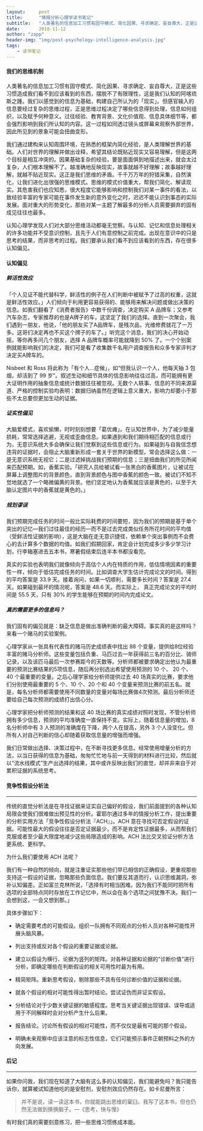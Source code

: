 ```yaml
---
layout:     post
title:      "情报分析心理学读书笔记"
subtitle:   "人类著名的信息加工习惯有固守模式、简化因果、寻求确定、妄自尊大，正是这些习惯造成我们看不到应该看到的东西，摆脱不了有限理性，这是我们认知的阿喀琉斯之踵。"
date:       2018-11-12
author: "zapp"
header-img: "img/post-psychology-intelligence-analysis.jpg"
tags:
    - 读书笔记
---
```


#### 我们的思维机制

人类著名的信息加工习惯有固守模式、简化因果、寻求确定、妄自尊大，正是这些习惯造成我们看不到应该看到的东西，摆脱不了有限理性，这是我们认知的阿喀琉斯之踵。我们以感觉到的信息为基础，构建自己所认为的「现实」。但感官输入的信息要经过复杂的思维过程，正是思维过程决定了哪些信息得到处理，信息如何组织，以及赋予何种意义。过往经验、教育背景、文化价值观、信息具体细节等，都会强烈影响到我们所认知的内容。这一过程如同透过镜头或屏幕来观察外部世界，因此所见到的景象可能会扭曲变形。

我们通过建构来认知周围环境，在熟悉的框架内简化经验，是人类理解世界的基础。人们对世界的理解并做出诠释，希望其结论既贴近现实又容易理解，但是这两个目标是相互冲突的。因果基础复杂的经验，要是面面俱到地描述出来，就会太过复杂，人们根本理解不了。越准确地反映现实，故事就越不好理解；故事越好理解，就越不贴近现实。这正是我们思维的矛盾。千千万万年的狩猎采集，自然演化，让我们进化出很强的思维模式。思维的模式价值重大，帮我们简化、解读现实。其危害我们也应知悉，很大程度它能够影响和控制我们对某一事件的看法，以致经验丰富的专家可能在事件发生新的意外变化之时，迟迟不能认识到事态的实际发展。面对重大的形势变化，那些对某一主题了解最多的分析人员需要摒弃的固有成见往往也最多。

认知心理学发现人们对大部分思维活动都毫无觉察。与认知、记忆和信息处理相关的许多功能并不受意识控制，且先于人们有意控制之前完成。出现在意识中的只是思考的结果，而非思考的过程。我们要承认我们看不到应该看到的东西，存在很多认知偏见。

#### 认知偏见

##### 鲜活性效应
「个人见证不能代替科学，鲜活性的例子在人们判断中被赋予了过高的权重，这就是鲜活性效应。」人们倾向于利用更容易获得的、能够用来解决问题或做出决策的信息。如我们翻看了《消费者报告》中数千份调查，决定购买 A 品牌车；又参考汽车杂志，专家推荐的也是A牌子的车，这坚定了我们的选择。直到一次聚会，我们遇到一朋友，他说，「他的朋友买了A品牌车，是残次品，光维修费就花了一万多。这哥们决定再也不买这个牌子的车了。」听完这个消息，我们的决心开始动摇，等你再多问几个朋友，选择 A 品牌车概率可能就降到 50% 了。一个个别案例就能影响我们的决定，我们可是看了收集数千名用户调查报告和众多专家评判才决定买A牌车的。

Nisbeet 和 Ross 将此称为「有个人...症候」，如“但我认识一个人，他每天抽 3 包烟，却活到了 99 岁”。叙述生动和细节具体的信息影响往往过高，而可能拥有更大证明作用的抽象信息或统计数据往往被忽视。无数个人轶事、信息的不同来源渠道、严格的控制实验均表明：数据归纳虽然在逻辑上意义重大，影响力却要小于那些不太总要但更加生动的证据。

##### 证实性偏见
大脑爱模式，喜欢偷懒，时时刻刻想要「葛优瘫」。在认知世界中，为了减少能量损耗，常常选择逃避，无视或歪曲信息。如果遇到和我们期待相匹配的信息或行为，无意识系统大多会确保让我们觉察到这些信息或行为。如果碰到与自我信念想违背的证据时，会阻止大脑重新形成一套关于世界的新模型。常会选择这么做：一是无意识系统无视它；二是过滤掉挑战我们预期的信息；三是扭曲我们的所见所闻来匹配预期。如，香蕉实验。「研究人员给被试看一张黑白的香蕉图片，让被试在屏幕上调整图片的背景颜色，直到背景颜色与图中香蕉的颜色一致。被试们不知不觉地就选了一个略微偏黄的背景。他们坚定地认为香蕉就应该是黄色的，以至于大脑认定图片中的香蕉就是黄色的。」

##### 规划谬误
我们预期完成任务的时间一般比实际耗费的时间要短，因为我们的预期是基于单个突出的记忆—我们过往最佳的经历—而不是过去完成类似任务所花时间的平均值（受鲜活性证据的影响），这是大脑在走无意识捷径，依赖单个突出事例而不会费心的去计算多个数据的均值。如我们假期回家，肯定会计划完成多少多少学习计划，行李箱塞进去五本书，寒暑假结束后连半本书都没看完。

真实的实验也表明我们就像倾向于高估个人内在特质的作用，低估情境因素的重要性一样，倾向于低估完成任务的时间。比如调查大学生估计完成论文的时间。得到的平均答案是 33.9 天。接着询问，如果一切顺利，需要多长时间？答案是 27.4 天。如果碰到最坏的情况呢，答案是 48.6 天。而实际上， 真正完成论文的平均时间是 55.5 天，只有 30% 的学生能够在预期的时间内完成论文。

##### 真的需要更多的信息吗？
我们固有的偏见就是：缺乏信息是做出准确判断的最大障碍。事实真的是这样吗？来看一个赌马的实验案例。

心理学家从一张具有代表性的赌马历史成绩表中找出 88 个变量，提供给8位经验丰富的赌马分析师。这些变量包括负重、马匹过去一年获得前三名的百分比、骑师记录，以及该匹马最后一次参赛距今的天数等。分析师都被要求确定出他认为最重要的预测比赛结果的5项信息，随后再分别选出希望使用预测的 10 个、 20 个、40 个最重要的变量。之后心理学家给分析师提供过去 40 场真实的比赛，要求他们分别使用最重要的 5 个、10 个、20 个和 40 个变量来预测比赛的前五名。就是，每名分析师都需要使用不同数量的变量对每场比赛做4次预测。最后分析师还要给自己每次预测的成绩打出信心分。

心理学家把分析师预测的结果和这 40 场比赛的真实成绩对照时发现，不管分析师拥有多少信息，预测的平均准确度一直保持不变。实际上，随着信息量的增加，8 名分析师中有 3 人预测的准确度在下降，两个人在提高，另外 3 个人没变化。但所有人对自己判断的信心却随着获取信息量的增强而增强。

我们日常做出选择、决策过程中，在不断寻找更多信息。经常使用增量分析的方法，以当日获得的信息为基础，匆匆忙忙地与前一天得到的材料进行比较，然后就以“流水线模式”生产出选择的结果，其中或许反映出我们的直觉，却并非来自于对累积证据的系统思考。

#### 竞争性假设分析法
---

传统的直觉分析法是在寻找证据来证实自己偏好的假设，我们前面提到的各种认知局限会使我们很难做出预见性的分析。霍耶尔通过多年的情报分析工作，提出重要的分析实用方法「竞争性假设分析法『ACH』」。ACH 意在寻找可否定假设的证据。可能性最大的假设往往是否定证据最少，而不是肯定性证据最多，从而帮我们克服或者至少最大限度地减少这些局限造成的影响。ACH 法比交叉验证分析方法更系统、更科学。

为什么我们要使用 ACH 法呢？

我们有一种自然的倾向，就是注重证实那些他们早已相信的正确假设，更重视那些支持这一假设的证据，忽略那些负面信息。我们要反其道而行，认识思维漏洞，弥补认知偏差。正如富兰克林所说，「选择有时相当困难。因为我们不能同时把所有选项的全部特点同时存放在工作记忆中，所以会在各个选项之间犹豫不决。我们一会想到这，一会又想到那。」

具体步骤如下：

- 确定需要考虑的可能假设。组织一队拥有不同观点的分析人员对各种可能性开展头脑风暴。

- 列出支持或反对各个假设的重要证据或论据。

- 建立以假设为横行、论据为竖列的矩阵。对各种证据和论据的“诊断价值”进行分析，即确定哪些在判断假设的相关可用性时最为有用。

- 精简矩阵。重新思考假设，剔除那些不具有任何诊断价值的证据和论据。

- 就各个假设的相对可能性得出暂时结论。尝试证伪而非证实假设。

- 分析结论对于少数关键证据的敏感程度。思考当关键证据出现错误、误导或适用于不同解释时会对分析产生什么后果。

- 报告结论。讨论所有假设的相对可能性，而不仅仅是最有可能的那个假设。

- 明确未来观察中应该注意的标志性信息，它们可能预示事件正朝预料之外的方向发展。

#### 后记
---

如果你问我，我们现在知道了大脑有这么多的认知偏见，我们能避免吗？我只能告诉你，就算被试知道他吃的是安慰剂，安慰剂效应仍然存在。如卡尼曼所言：

> 并不是说，读一读这本书，你就能跳出思维的窠臼。我写了这本书，但也仍然无法做到换换脑子。—《思考，快与慢》

有时我们真的需要刻意练习，把一些思维习惯练成本能。
 



